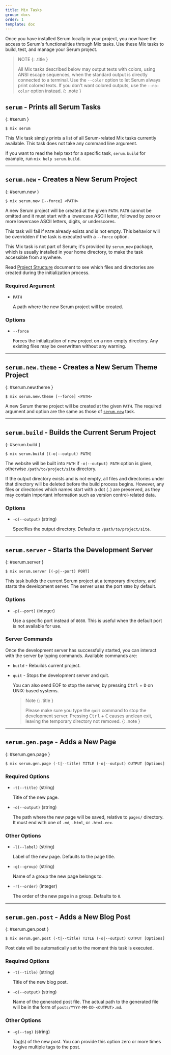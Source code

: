 ```yaml
---
title: Mix Tasks
group: docs
order: 1
template: doc
---
```


Once you have installed Serum locally in your project, you now have the access
to Serum's functionalities through Mix tasks. Use these Mix tasks to build,
test, and manage your Serum project.

> NOTE
> {: .title }
>
> All Mix tasks described below may output texts with colors, using ANSI escape
> sequences, when the standard output is directly connected to a terminal. Use
> the `--color` option to let Serum always print colored texts. If you don't
> want colored outputs, use the `--no-color` option instead.
{: .note }

<div><serum-toc start="2" end="2"></serum-toc></div>

## `serum` - Prints all Serum Tasks
{: #serum }

```
$ mix serum
```

This Mix task simply prints a list of all Serum-related Mix tasks currently
available. This task does not take any command line argument.

If you want to read the help text for a specific task, `serum.build`
for example, run `mix help serum.build`.

- - -

## `serum.new` - Creates a New Serum Project
{: #serum.new }

```
$ mix serum.new [--force] <PATH>
```

A new Serum project will be created at the given `PATH`. `PATH` cannot be
omitted and it must start with a lowercase ASCII letter, followed by zero
or more lowercase ASCII letters, digits, or underscores.

This task will fail if `PATH` already exists and is not empty. This behavior
will be overridden if the task is executed with a `--force` option.

This Mix task is not part of Serum; it's provided by `serum_new` package, which
is usually installed in your home directory, to make the task accessible from
anywhere.

Read [Project Structure](%page:docs/project-structure) document to see which
files and directories are created during the initialization process.

### Required Argument

- `PATH`

    A path where the new Serum project will be created.

### Options

- `--force`

    Forces the initialization of new project on a non-empty directory. Any
    existing files may be overwritten without any warning.

- - -

## `serum.new.theme` - Creates a New Serum Theme Project
{: #serum.new.theme }

```
$ mix serum.new.theme [--force] <PATH>
```

A new Serum theme project will be created at the given `PATH`. The required
argument and option are the same as those of [`serum.new`](#serum.new) task.

- - -

## `serum.build` - Builds the Current Serum Project
{: #serum.build }

```
$ mix serum.build [(-o|--output) PATH]
```

The website will be built into `PATH` if `-o(--output) PATH` option is given,
otherwise `/path/to/project/site` directory.

If the output directory exists and is not empty, all files and directories
under that directory will be deleted before the build process begins.
However, any files or directories which names start with a dot (`.`) are
preserved, as they may contain important information such as version
control-related data.

### Options

- `-o(--output)` (string)

    Specifies the output directory. Defaults to `/path/to/project/site`.

- - -

## `serum.server` - Starts the Development Server
{: #serum.server }

```
$ mix serum.server [(-p|--port) PORT]
```

This task builds the current Serum project at a temporary directory, and
starts the development server. The server uses the port `8080` by default.

### Options

- `-p(--port)` (integer)

    Use a specific port instead of `8080`. This is
    useful when the default port is not available for use.

### Server Commands

Once the development server has successfully started, you can interact with
the server by typing commands. Available commands are:

* `build` - Rebuilds current project.

* `quit` - Stops the development server and quit.

    You can also send EOF to stop the server, by pressing <kbd>Ctrl</kbd> +
    <kbd>D</kbd> on UNIX-based systems.

  > Note
  > {: .title }
  >
  > Please make sure you type the `quit` command to stop the development
  > server. Pressing <kbd>Ctrl</kbd> + <kbd>C</kbd> causes unclean exit,
  > leaving the temporary directory not removed.
    {: .note }

- - -

## `serum.gen.page` - Adds a New Page
{: #serum.gen.page }

```
$ mix serum.gen.page (-t|--title) TITLE (-o|--output) OUTPUT [Options]
```

### Required Options

- `-t(--title)` (string)

    Title of the new page.

- `-o(--output)` (string)

    The path where the new page will be saved, relative to `pages/` directory.
    It must end with one of `.md`, `.html`, or `.html.eex`.

### Other Options

- `-l(--label)` (string)

    Label of the new page. Defaults to the page title.

- `-g(--group)` (string)

    Name of a group the new page belongs to.

- `-r(--order)` (integer)

    The order of the new page in a group. Defaults to `0`.

- - -

## `serum.gen.post` - Adds a New Blog Post
{: #serum.gen.post }

```
$ mix serum.gen.post (-t|--title) TITLE (-o|--output) OUTPUT [Options]
```

Post date will be automatically set to the moment this task is executed.

### Required Options

- `-t(--title)` (string)

    Title of the new blog post.

- `-o(--output)` (string)

    Name of the generated post file. The actual path to the generated file will
    be in the form of `posts/YYYY-MM-DD-<OUTPUT>.md`.

### Other Options

- `-g(--tag)` (string)

    Tag(s) of the new post. You can provide this option zero or more times to
    give multiple tags to the post.
